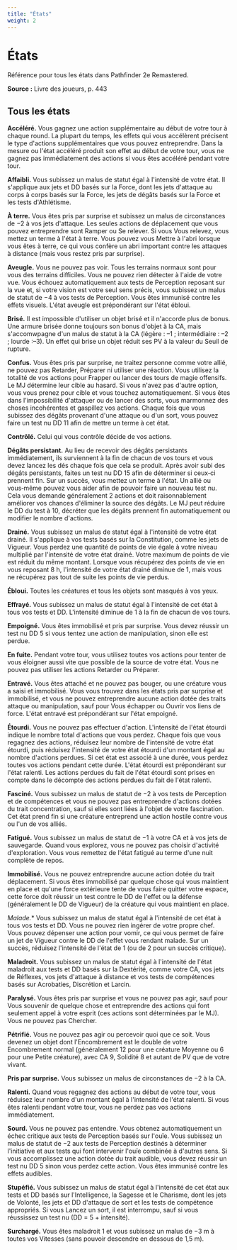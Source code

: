 ```yaml
---
title: "États"
weight: 2
---
```


# États

Référence pour tous les états dans Pathfinder 2e Remastered.

**Source :** Livre des joueurs, p. 443

## Tous les états

**Accéléré.** Vous gagnez une action supplémentaire au début de votre tour à chaque round. La plupart du temps, les effets qui vous accélèrent précisent le type d'actions supplémentaires que vous pouvez entreprendre. Dans la mesure ou l'état accéléré produit son effet au début de votre tour, vous ne gagnez pas immédiatement des actions si vous êtes accéléré pendant votre tour.

**Affaibli.** Vous subissez un malus de statut égal à l'intensité de votre état. Il s'applique aux jets et DD basés sur la Force, dont les jets d'attaque au corps à corps basés sur la Force, les jets de dégâts basés sur la Force et les tests d'Athlétisme.

**À terre.** Vous êtes pris par surprise et subissez un malus de circonstances de −2 à vos jets d'attaque. Les seules actions de déplacement que vous pouvez entreprendre sont Ramper ou Se relever.  Si vous Vous relevez, vous mettez un terme à l'état à terre. Vous pouvez vous Mettre à l'abri lorsque vous êtes à terre, ce qui vous confère un abri important contre les attaques à distance (mais vous restez pris par surprise).

**Aveugle.** Vous ne pouvez pas voir. Tous les terrains normaux sont pour vous des terrains difficiles. Vous ne pouvez rien détecter à l'aide de votre vue. Vous échouez automatiquement aux tests de Perception reposant sur la vue et, si votre vision est votre seul sens précis, vous subissez un malus de statut de −4 à vos tests de Perception.  Vous êtes immunisé contre les effets visuels. L'état aveugle est prépondérant sur l'état ébloui.

**Brisé.** Il est impossible d'utiliser un objet brisé et il n'accorde plus de bonus. Une armure brisée donne toujours son bonus d'objet à la CA, mais s'accomwpagne d'un malus de statut à la CA (légère : –1 ; intermédiaire : –2 ; lourde :–3). Un effet qui brise un objet réduit ses PV à la valeur du Seuil de rupture.

**Confus.** Vous êtes pris par surprise, ne traitez personne comme votre allié, ne pouvez pas Retarder, Préparer ni utiliser une réaction. Vous utilisez la totalité de vos actions pour Frapper ou lancer des tours de magie offensifs. Le MJ détermine leur cible au hasard. Si vous n'avez pas d'autre option, vous vous prenez pour cible et vous touchez automatiquement.  Si vous êtes dans l'impossibilité d'attaquer ou de lancer des sorts, vous marmonnez des choses incohérentes et gaspillez vos actions. Chaque fois que vous subissez des dégâts provenant d'une attaque ou d'un sort, vous pouvez faire un test nu DD 11 afin de mettre un terme à cet état.

**Contrôlé.** Celui qui vous contrôle décide de vos actions.

**Dégâts persistant.** Au lieu de recevoir des dégâts persistants immédiatement, ils surviennent à la fin de chacun de vos tours et vous devez lancez les dés chaque fois que cela se produit. Après avoir subi des dégâts persistants, faites un test nu DD 15 afin de déterminer si ceux‑ci prennent fin. Sur un succès, vous mettez un terme à l'état.  Un allié ou vous‑même pouvez vous aider afin de pouvoir faire un nouveau test nu. Cela vous demande généralement 2 actions et doit raisonnablement améliorer vos chances d'éliminer la source des dégâts. Le MJ peut réduire le DD du test à 10, décréter que les dégâts prennent fin automatiquement ou modifier le nombre d'actions.


**Drainé.** Vous subissez un malus de statut égal à l'intensité de votre état drainé. Il s'applique à vos tests basés sur la Constitution, comme les jets de Vigueur. Vous perdez une quantité de points de vie égale à votre niveau multiplié par l'intensité de votre état drainé. Votre maximum de points de vie est réduit du même montant. Lorsque vous récupérez des points de vie en vous reposant 8 h, l'intensité de votre état drainé diminue de 1, mais vous ne récupérez pas tout de suite les points de vie perdus.

**Ébloui.** Toutes les créatures et tous les objets sont masqués à vos yeux.

**Effrayé.** Vous subissez un malus de statut égal à l'intensité de cet état à tous vos tests et DD. L'intensité diminue de 1 à la fin de chacun de vos tours.

**Empoigné.** Vous êtes immobilisé et pris par surprise. Vous devez réussir un test nu DD 5 si vous tentez une action de manipulation, sinon elle est perdue.

**En fuite.** Pendant votre tour, vous utilisez toutes vos actions pour tenter de vous éloigner aussi vite que possible de la source de votre état. Vous ne pouvez pas utiliser les actions Retarder ou Préparer.

**Entravé.** Vous êtes attaché et ne pouvez pas bouger, ou une créature vous a saisi et immobilisé. Vous vous trouvez dans les états pris par surprise et immobilisé, et vous ne pouvez entreprendre aucune action dotée des traits attaque ou manipulation, sauf pour Vous échapper ou Ouvrir vos liens de force. L'état entravé est prépondérant sur l'état empoigné.

**Étourdi.** Vous ne pouvez pas effectuer d'action. L'intensité de l'état étourdi indique le nombre total d'actions que vous perdez. Chaque fois que vous regagnez des actions, réduisez leur nombre de l'intensité de votre état étourdi, puis réduisez l'intensité de votre état étourdi d'un montant égal au nombre d'actions perdues. Si cet état est associé à une durée, vous perdez toutes vos actions pendant cette durée. L'état étourdi est prépondérant sur l'état ralenti. Les actions perdues du fait de l'état étourdi sont prises en compte dans le décompte des actions perdues du fait de l'état ralenti.

**Fasciné.** Vous subissez un malus de statut de −2 à vos tests de Perception et de compétences et vous ne pouvez pas entreprendre d'actions dotées du trait concentration, sauf si elles sont liées à l'objet de votre fascination. Cet état prend fin si une créature entreprend une action hostile contre vous ou l'un de vos alliés.

**Fatigué.** Vous subissez un malus de statut de −1 à votre CA et à vos jets de sauvegarde. Quand vous explorez, vous ne pouvez pas choisir d'activité d'exploration. Vous vous remettez de l'état fatigué au terme d'une nuit complète de repos.

**Immobilisé.** Vous ne pouvez entreprendre aucune action dotée du trait déplacement. Si vous êtes immobilisé par quelque chose qui vous maintient en place et qu'une force extérieure tente de vous faire quitter votre espace, cette force doit réussir un test contre le DD de l'effet ou la défense (généralement le DD de Vigueur) de la créature qui vous maintient en place.

*Malade.** Vous subissez un malus de statut égal à l'intensité de cet état à tous vos tests et DD. Vous ne pouvez rien ingérer de votre propre chef. Vous pouvez dépenser une action pour vomir, ce qui vous permet de faire un jet de Vigueur contre le DD de l'effet vous rendant malade.  Sur un succès, réduisez l'intensité de l'état de 1 (ou de 2 pour un succès critique).

**Maladroit.** Vous subissez un malus de statut égal à l'intensité de l'état maladroit aux tests et DD basés sur la Dextérité, comme votre CA, vos jets de Réflexes, vos jets d'attaque à distance et vos tests de compétences basés sur Acrobaties, Discrétion et Larcin.

**Paralysé.** Vous êtes pris par surprise et vous ne pouvez pas agir, sauf pour Vous souvenir de quelque chose et entreprendre des actions qui font seulement appel à votre esprit (ces actions sont déterminées par le MJ). Vous ne pouvez pas Chercher.

**Pétrifié.** Vous ne pouvez pas agir ou percevoir quoi que ce soit.  Vous devenez un objet dont l'Encombrement est le double de votre Encombrement normal (généralement 12 pour une créature Moyenne ou 6 pour une Petite créature), avec CA 9, Solidité 8 et autant de PV que de votre vivant.

**Pris par surprise.** Vous subissez un malus de circonstances de −2 à la CA.

**Ralenti.** Quand vous regagnez des actions au début de votre tour, vous réduisez leur nombre d'un montant égal à l'intensité de l'état ralenti. Si vous êtes ralenti pendant votre tour, vous ne perdez pas vos actions immédiatement.

**Sourd.** Vous ne pouvez pas entendre. Vous obtenez automatiquement un échec critique aux tests de Perception basés sur l'ouïe. Vous subissez un malus de statut de −2 aux tests de Perception destinés à déterminer l'initiative et aux tests qui font intervenir l'ouïe combinée à d'autres sens. Si vous accomplissez une action dotée du trait audible, vous devez réussir un test nu DD 5 sinon vous perdez cette action.  Vous êtes immunisé contre les effets audibles.

**Stupéfié.** Vous subissez un malus de statut égal à l'intensité de cet état aux tests et DD basés sur l'Intelligence, la Sagesse et le Charisme, dont les jets de Volonté, les jets et DD d'attaque de sort et les tests de compétence appropriés. Si vous Lancez un sort, il est interrompu, sauf si vous réussissez un test nu (DD = 5 + intensité).

**Surchargé.** Vous êtes maladroit 1 et vous subissez un malus de −3 m à toutes vos Vitesses (sans pouvoir descendre en dessous de 1,5 m).

